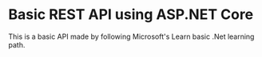 # Basic REST API using ASP.NET Core

This is a basic API made by following Microsoft's Learn basic .Net learning path.
